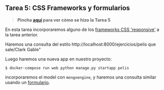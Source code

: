 ## Tarea 5: CSS Frameworks y formularios

> **Pincha [aquí](https://github.com/Gecofer/MII_SSBW_1819/blob/master/Tarea%205/Tarea5.md) para ver cómo se hizo la Tarea 5**

En esta tarea incorporaremos alguno de los [frameworks CSS 'responsive'](https://www.skysilk.com/blog/2018/6-best-css-frameworks-2019/) a la tarea anterior.

Haremos una consulta del estilo http://localhost:8000/ejercicios/pelis que sale/Clark Gable"

Luego haremos una nueva app en nuestro proyecto:

~~~
$ docker-compose run web python manage.py startapp pelis
~~~

incorporaremos el model con `mongoengine`, y haremos una consulta similar usando un [formulario](https://developer.mozilla.org/es/docs/Learn/HTML/Forms/Your_first_HTML_form).
